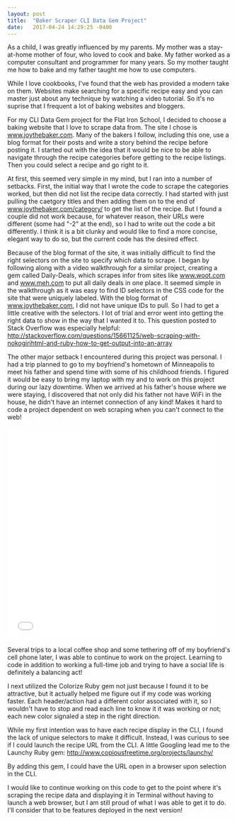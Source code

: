 ```yaml
---
layout: post
title:  "Baker Scraper CLI Data Gem Project"
date:   2017-04-24 14:29:25 -0400
---
```



As a child, I was greatly influenced by my parents. My mother was a stay-at-home mother of four, who loved to cook and bake. My father worked as a computer consultant and programmer for many years. So my mother taught me how to bake and my father taught me how to use computers.

While I love cookbooks, I've found that the web has provided a modern take on them. Websites make searching for a specific recipe easy and you can master just about any technique by watching a video tutorial. So it's no suprise that I frequent a lot of baking websites and bloggers.

For my CLI Data Gem project for the Flat Iron School, I decided to choose a baking website that I love to scrape data from. The site I chose is www.joythebaker.com. Many of the bakers I follow, including this one, use a blog format for their posts and write a story behind the recipe before posting it. I started out with the idea that it would be nice to be able to navigate through the recipe categories before getting to the recipe listings. Then you could select a recipe and go right to it.

At first, this seemed very simple in my mind, but I ran into a number of setbacks. First, the initial way that I wrote the code to scrape the categories worked, but then did not list the recipe data correctly. I had started with just pulling the caetgory titles and then adding them on to the end of www.joythebaker.com/category/ to get the list of the recipe. But I found a couple did not work because, for whatever reason, their URLs were different (some had "-2" at the end), so I had to write out the code a bit differently. I think it is a bit clunky and would like to find a more concise, elegant way to do so, but the current code has the desired effect.

Because of the blog format of the site, it was initially difficult to find the right selectors on the site to specify which data to scrape. I began by following along with a video walkthrough for a similar project, creating a gem called Daily-Deals, which scrapes infor from sites like www.woot.com and www.meh.com to put all daily deals in one place. It seemed simple in the walkthrough as it was easy to find  ID selectors in the CSS code for the site that were uniquely labeled.  With the blog format of www.joythebaker.com, I did not have unique IDs to pull. So I had to get a little creative with the selectors. I lot of trial and error went into getting the right data to show in the way that I wanted it to.  This question posted to Stack Overflow was especially helpful: http://stackoverflow.com/questions/15661125/web-scraping-with-nokogirihtml-and-ruby-how-to-get-output-into-an-array

The other major setback I encountered during this project was personal. I had a trip planned to go to my boyfriend's hometown of Minneapolis to meet his father and spend time with some of his childhood friends.  I figured it would be easy to bring my laptop with my and to work on this project during our lazy downtime. When we arrived at his father's house where we were staying, I discovered that not only did his father not have WiFi in the house, he didn't have an internet connection of any kind! Makes it hard to code a project dependent on web scraping when you can't connect to the web!

<iframe src="//giphy.com/embed/6HZ0P9IkUSfgk" width="480" height="480" frameBorder="0" class="giphy-embed" allowFullScreen></iframe><p><a href="https://giphy.com/gifs/6HZ0P9IkUSfgk"></a></p>

Several trips to a local coffee shop and some tethering off of my boyfriend's cell phone later, I was able to continue to work on the project. Learning to code in addition to working a full-time job and trying to have a social life is definitely a balancing act!

I next utilized the Colorize Ruby gem not just because I found it to be attractive, but it actually helped me figure out if my code was working faster. Each header/action had a different color associated with it, so I wouldn't have to stop and read each line to know it it was working or not; each new color signaled a step in the right direction.

While my first intention was to have each recipe display in the CLI, I found the lack of unique selectors to make it difficult. Instead, I was curious to see if I could launch the recipe URL from the CLI. A little Googling lead me to the Launchy Ruby gem: http://www.copiousfreetime.org/projects/launchy/

By adding this gem, I could have the URL open in a browser upon selection in the CLI.

I would like to continue working on this code to get to the point where it's scraping the recipe data and displaying it in Terminal without having to launch a web browser, but I am still proud of what I was able to get it to do. I'll consider that to be features deployed in the next version!
